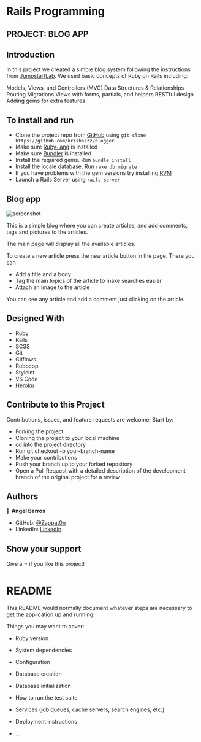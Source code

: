 # Rails Programming

## PROJECT: BLOG APP

## Introduction

In this project we created a simple blog system following the instructions from [JumpstartLab](http://tutorials.jumpstartlab.com/projects/blogger.html).
We used basic concepts of Ruby on Rails including:

Models, Views, and Controllers (MVC)
Data Structures & Relationships
Routing
Migrations
Views with forms, partials, and helpers
RESTful design
Adding gems for extra features

## To install and run

- Clone the project repo from [GitHub](https://github.com/krishnzzz/blogger) using `git clone https://github.com/krishnzzz/blogger`
- Make sure [Ruby-lang](https://www.ruby-lang.org/en/) is installed
- Make sure [Bundler](https://bundler.io/) is installed
- Install the required gems. Run `bundle install`
- Install the locale database. Run `rake db:migrate`
- If you have problems with the gem versions try installing [RVM](https://rvm.io/)
- Launch a Rails Server using `rails server`

## Blog app

![screenshot](./assets/screenshot.png)

This is a simple blog where you can create articles, and add comments, tags and pictures to the articles.

The main page will display all the available articles.

To create a new article press the new article button in the page. There you can
- Add a title and a body
- Tag the main topics of the article to make searches easier
- Attach an image to the article

You can see any article and add a comment just clicking on the article.


## Designed With
- Ruby
- Rails
- SCSS
- Git
- Gitflows
- Rubocop
- Styleint
- VS Code
- [Heroku]()

## Contribute to this Project

Contributions, issues, and feature requests are welcome! Start by:

  - Forking the project
  - Cloning the project to your local machine
  - cd into the project directory
  - Run git checkout -b your-branch-name
  - Make your contributions
  - Push your branch up to your forked repository
  - Open a Pull Request with a detailed description of the development branch of the original project for a review

## Authors

👤 **Angel Barros**

- GitHub: [@Zappat0n](https://github.com/Zappat0n)
- LinkedIn: [LinkedIn](https://www.linkedin.com/in/angel-barros/)

## Show your support

Give a ⭐️ if you like this project!

# README

This README would normally document whatever steps are necessary to get the
application up and running.

Things you may want to cover:

* Ruby version

* System dependencies

* Configuration

* Database creation

* Database initialization

* How to run the test suite

* Services (job queues, cache servers, search engines, etc.)

* Deployment instructions

* ...
